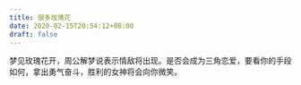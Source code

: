 ```yaml
---
title: 很多玫瑰花
date: 2020-02-15T20:54:12+08:00
draft: false
---
```


梦见玫瑰花开，周公解梦说表示情敌将出现。是否会成为三角恋爱，要看你的手段如何，拿出勇气奋斗，胜利的女神将会向你微笑。